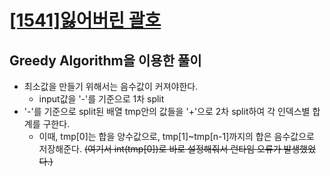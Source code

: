 # [[1541]잃어버린 괄호](https://www.acmicpc.net/problem/1541)


## Greedy Algorithm을 이용한 풀이
- 최소값을 만들기 위해서는 음수값이 커져야한다. 
	- input값을 '-'를 기준으로 1차 split
- '-'를 기준으로 split된 배열 tmp안의 값들을 '+'으로 2차 split하여 각 인덱스별 합계를 구한다.
	- 이때, tmp[0]는 합을 양수값으로, tmp[1]~tmp[n-1]까지의 합은 음수값으로 저장해준다.  ~~(여기서 int(tmp[0])로 바로 설정해줘서 런타임 오류가 발생했었다.)~~